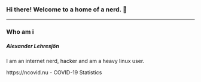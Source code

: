 ### Hi there!  Welcome to a home of a nerd. 👋
<hr>
<h3>Who am i</h3>
<h5>Alexander Lehresjön</h5>
<p>I am an internet nerd, hacker and am a heavy linux user.</p>
https://ncovid.nu - COVID-19 Statistics
